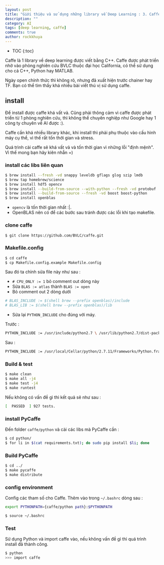 ```yaml
---
layout: post
title: "Giới thiệu và sử dụng những library về Deep Learning : 3. Caffe"
description: ""
category: AI
tags: [deep learning, caffe]
comments: true
author: rockkhuya
---
```

* TOC
{:toc}

Caffe là 1 library về deep learning được viết bằng C++. Caffe được phát triển nhờ vào phòng nghiên cứu BVLC thuộc đại học California, có thể sử dụng cho cả C++, Python hay MATLAB. 

Ngày open chính thức thì không rõ, nhưng đã xuất hiện trước chainer hay TF. Bạn có thể tìm thấy khá nhiều bài viết thú vị sử dụng caffe. 

<!-- more -->

## install

Để install được caffe khá vất vả. Cũng phải thông cảm vì caffe được phát triển từ 1 phòng nghiên cứu, thì không thể chuyên nghiệp như Google hay 1 công ty chuyên về AI được :).

Caffe cần khá nhiều library khác, khi install thì phải phụ thuộc vào cấu hình máy cụ thể, vì thế rất tốn thời gian và stress. 

Quá trình cài caffe sẽ khá vất vả và tốn thời gian vì những lỗi "định mệnh". Vì thế mong bạn hãy kiên nhẫn =)

### install các libs liên quan

```bash
$ brew install --fresh -vd snappy leveldb gflags glog szip lmdb
$ brew tap homebrew/science
$ brew install hdf5 opencv
$ brew install --build-from-source --with-python --fresh -vd protobuf
$ brew install --build-from-source --fresh -vd boost boost-python
$ brew install openblas
```

* `opencv` là tốn thời gian nhất :|. 
* OpenBLAS nên có để các bước sau tránh được các lỗi khi tạo makefile. 

### clone caffe

```bash
$ git clone https://github.com/BVLC/caffe.git
```

### Makefile.config

```bash
$ cd caffe
$ cp Makefile.config.example Makefile.config
```

Sau đó ta chỉnh sửa file này như sau : 

* `# CPU_ONLY := 1` bỏ comment out dòng này 
* Sửa `BLAS := atlas` thành `BLAS := open`
* Bỏ comment out 2 dòng dưới 

```bash
# BLAS_INCLUDE := $(shell brew --prefix openblas)/include
# BLAS_LIB := $(shell brew --prefix openblas)/lib
```

* Sửa lại `PYTHON_INCLUDE` cho đúng với máy. 

Trước : 

```bash
PYTHON_INCLUDE := /usr/include/python2.7 \ /usr/lib/python2.7/dist-packages/numpy/core/include
```

Sau : 

```bash
PYTHON_INCLUDE := /usr/local/Cellar/python/2.7.11/Frameworks/Python.framework/Versions/2.7/include/python2.7 \ /usr/local/lib/python2.7/site-packages/numpy/core/include/
```

### Build & test

```bash
$ make clean
$ make all -j4
$ make test -j4
$ make runtest
```
Nếu không có vấn đề gì thì kết quả sẽ như sau : 

```bash
[  PASSED  ] 927 tests.
```

### install PyCaffe

Đến folder `caffe/python` và cài các libs mà PyCaffe cần : 

```bash
$ cd python/
$ for li in $(cat requirements.txt); do sudo pip install $li; done 
```

### Build PyCaffe

```bash
$ cd ../
$ make pycaffe
$ make distribute
```

### config environment

Config các tham số cho Caffe. Thêm vào trong `~/.bashrc` dòng sau :

```bash
export PYTHONPATH={caffe/python path}:$PYTHONPATH
```

```bash
$ source ~/.bashrc
```

### Test

Sử dụng Python và import caffe vào, nếu không vấn đề gì thì quá trình install đã thành công. 

```bash
$ python 
>>> import caffe
```
